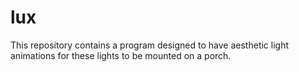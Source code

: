 # lux

This repository contains a program designed to have aesthetic light animations for these lights to be mounted on a porch.
